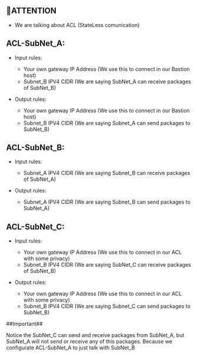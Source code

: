 ## 🚀ATTENTION
- We are talking about ACL (StateLess comunication)



## ACL-SubNet_A:

- Input rules:
    
    - Your own gateway IP Address (We use this to connect in our Bastion host)
    - Subnet_B IPV4 CIDR (We are saying SubNet_A can receive packages of SubNet_B)
    
- Output rules:
    
    - Your own gateway IP Address (We use this to connect in our Bastion host)
    - Subnet_B IPV4 CIDR (We are saying Subnet_A can send packages to SubNet_B)
    



## ACL-SubNet_B:

- Input rules:
    
    - Subnet_A IPV4 CIDR (We are saying Subnet_B can receive packages of SubNet_A)
    
- Output rules:
    
    - Subnet_A IPV4 CIDR (We are saying Subnet_B can send packages to SubNet_A)


## ACL-SubNet_C:

- Input rules:
    
    - Your own gateway IP Address (We use this to connect in our ACL with some privacy)
    - Subnet_B IPV4 CIDR (We are saying SubNet_C can receive packages of SubNet_B)
    
- Output rules:
    
    - Your own gateway IP Address (We use this to connect in our ACL with some privacy)
    - Subnet_B IPV4 CIDR (We are saying Subnet_C can send packages to SubNet_B)
    
    
##Important##

Notice the SubNet_C can send and receive packages from SubNet_A, but SubNet_A will not send or receive any of this packages. Because we configurate ACL-SubNet_A to just talk with SubNet_B
